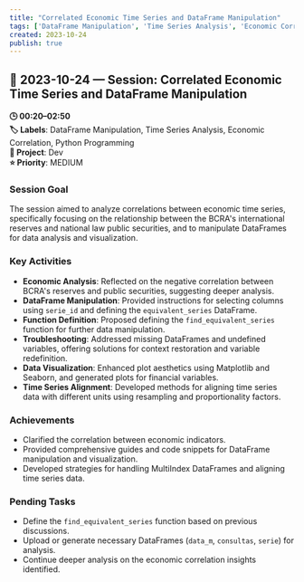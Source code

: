 ```yaml
---
title: "Correlated Economic Time Series and DataFrame Manipulation"
tags: ['DataFrame Manipulation', 'Time Series Analysis', 'Economic Correlation', 'Python Programming']
created: 2023-10-24
publish: true
---
```


## 📅 2023-10-24 — Session: Correlated Economic Time Series and DataFrame Manipulation

**🕒 00:20–02:50**  
**🏷️ Labels**: DataFrame Manipulation, Time Series Analysis, Economic Correlation, Python Programming  
**📂 Project**: Dev  
**⭐ Priority**: MEDIUM  


### Session Goal
The session aimed to analyze correlations between economic time series, specifically focusing on the relationship between the BCRA's international reserves and national law public securities, and to manipulate DataFrames for data analysis and visualization.

### Key Activities
- **Economic Analysis**: Reflected on the negative correlation between BCRA's reserves and public securities, suggesting deeper analysis.
- **DataFrame Manipulation**: Provided instructions for selecting columns using `serie_id` and defining the `equivalent_series` DataFrame.
- **Function Definition**: Proposed defining the `find_equivalent_series` function for further data manipulation.
- **Troubleshooting**: Addressed missing DataFrames and undefined variables, offering solutions for context restoration and variable redefinition.
- **Data Visualization**: Enhanced plot aesthetics using Matplotlib and Seaborn, and generated plots for financial variables.
- **Time Series Alignment**: Developed methods for aligning time series data with different units using resampling and proportionality factors.

### Achievements
- Clarified the correlation between economic indicators.
- Provided comprehensive guides and code snippets for DataFrame manipulation and visualization.
- Developed strategies for handling MultiIndex DataFrames and aligning time series data.

### Pending Tasks
- Define the `find_equivalent_series` function based on previous discussions.
- Upload or generate necessary DataFrames (`data_m`, `consultas`, `serie`) for analysis.
- Continue deeper analysis on the economic correlation insights identified.
